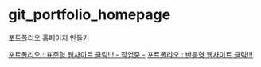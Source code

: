 # git_portfolio_homepage
포트폴리오 홈페이지 만들기

[포트폴리오 : 표준형 웹사이트 클릭!!! - 작업중 -](https://lim-jae-hun.github.io/git_portfolio_homepage/responsive/WebContent/html/index.html)
[포트폴리오 : 반응형 웹사이트 클릭!!!](https://lim-jae-hun.github.io/git_portfolio_homepage/responsive/WebContent/html/index.html)

